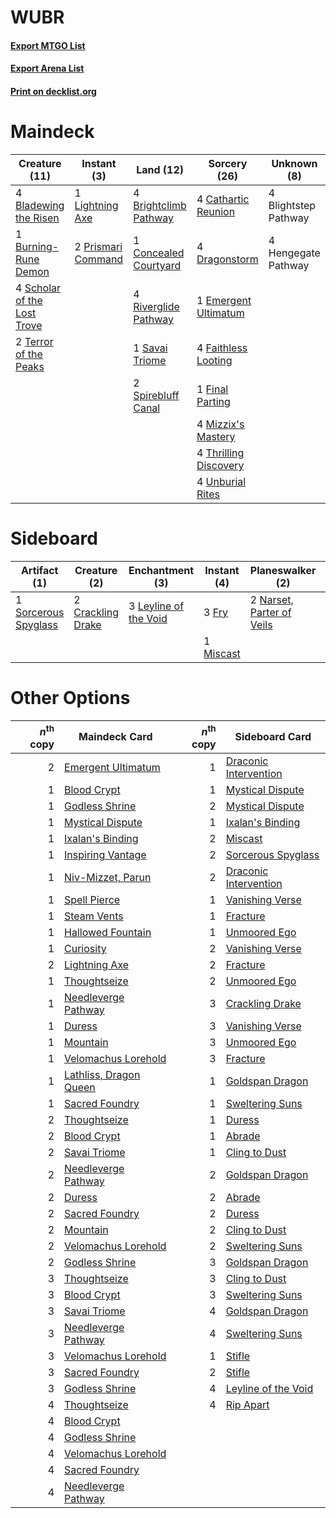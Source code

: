 # WUBR

#### [Export MTGO List](../collection/WUBR/WUBR.txt)
#### [Export Arena List](../collection/WUBR/WUBR_arena.txt)
#### [Print on decklist.org](http://decklist.org/?deckmain=4%09Bladewing%20the%20Risen%0A4%09Blightstep%20Pathway%0A4%09Brightclimb%20Pathway%0A1%09Burning-Rune%20Demon%0A4%09Cathartic%20Reunion%0A1%09Concealed%20Courtyard%0A4%09Dragonstorm%0A1%09Emergent%20Ultimatum%0A4%09Faithless%20Looting%0A1%09Final%20Parting%0A4%09Hengegate%20Pathway%0A1%09Lightning%20Axe%0A4%09Mizzix's%20Mastery%0A2%09Prismari%20Command%0A4%09Riverglide%20Pathway%0A1%09Savai%20Triome%0A4%09Scholar%20of%20the%20Lost%20Trove%0A2%09Spirebluff%20Canal%0A2%09Terror%20of%20the%20Peaks%0A4%09Thrilling%20Discovery%0A4%09Unburial%20Rites&deckside=2%09Crackling%20Drake%0A3%09Fry%0A3%09Leyline%20of%20the%20Void%0A1%09Miscast%0A2%09Narset,%20Parter%20of%20Veils%0A3%09Rip%20Apart%0A1%09Sorcerous%20Spyglass)
# Maindeck

|                                            Creature (11)                                             |                                         Instant (3)                                         |                                           Land (12)                                            |                                          Sorcery (26)                                          |    Unknown (8)     |
|------------------------------------------------------------------------------------------------------|---------------------------------------------------------------------------------------------|------------------------------------------------------------------------------------------------|------------------------------------------------------------------------------------------------|--------------------|
|4 [Bladewing the Risen](http://gatherer.wizards.com/Pages/Card/Details.aspx?multiverseid=433095)      |1 [Lightning Axe](http://gatherer.wizards.com/Pages/Card/Details.aspx?multiverseid=409925)   |4 [Brightclimb Pathway](http://gatherer.wizards.com/Pages/Card/Details.aspx?multiverseid=491911)|4 [Cathartic Reunion](http://gatherer.wizards.com/Pages/Card/Details.aspx?multiverseid=417682)  |4 Blightstep Pathway|
|1 [Burning-Rune Demon](http://gatherer.wizards.com/Pages/Card/Details.aspx?multiverseid=503689)       |2 [Prismari Command](http://gatherer.wizards.com/Pages/Card/Details.aspx?multiverseid=513706)|1 [Concealed Courtyard](http://gatherer.wizards.com/Pages/Card/Details.aspx?multiverseid=417818)|4 [Dragonstorm](http://gatherer.wizards.com/Pages/Card/Details.aspx?multiverseid=178015)        |4 Hengegate Pathway |
|4 [Scholar of the Lost Trove](http://gatherer.wizards.com/Pages/Card/Details.aspx?multiverseid=489181)|                                                                                             |4 [Riverglide Pathway](http://gatherer.wizards.com/Pages/Card/Details.aspx?multiverseid=491920) |1 [Emergent Ultimatum](http://gatherer.wizards.com/Pages/Card/Details.aspx?multiverseid=479705) |                    |
|2 [Terror of the Peaks](http://gatherer.wizards.com/Pages/Card/Details.aspx?multiverseid=485487)      |                                                                                             |1 [Savai Triome](http://gatherer.wizards.com/Pages/Card/Details.aspx?multiverseid=479773)       |4 [Faithless Looting](http://gatherer.wizards.com/Pages/Card/Details.aspx?multiverseid=389512)  |                    |
|                                                                                                      |                                                                                             |2 [Spirebluff Canal](http://gatherer.wizards.com/Pages/Card/Details.aspx?multiverseid=417822)   |1 [Final Parting](http://gatherer.wizards.com/Pages/Card/Details.aspx?multiverseid=442981)      |                    |
|                                                                                                      |                                                                                             |                                                                                                |4 [Mizzix's Mastery](http://gatherer.wizards.com/Pages/Card/Details.aspx?multiverseid=405304)   |                    |
|                                                                                                      |                                                                                             |                                                                                                |4 [Thrilling Discovery](http://gatherer.wizards.com/Pages/Card/Details.aspx?multiverseid=513735)|                    |
|                                                                                                      |                                                                                             |                                                                                                |4 [Unburial Rites](http://gatherer.wizards.com/Pages/Card/Details.aspx?multiverseid=227087)     |                    |


# Sideboard

|                                         Artifact (1)                                          |                                        Creature (2)                                        |                                        Enchantment (3)                                         |                                    Instant (4)                                     |                                          Planeswalker (2)                                          |                                     Sorcery (3)                                      |
|-----------------------------------------------------------------------------------------------|--------------------------------------------------------------------------------------------|------------------------------------------------------------------------------------------------|------------------------------------------------------------------------------------|----------------------------------------------------------------------------------------------------|--------------------------------------------------------------------------------------|
|1 [Sorcerous Spyglass](http://gatherer.wizards.com/Pages/Card/Details.aspx?multiverseid=435407)|2 [Crackling Drake](http://gatherer.wizards.com/Pages/Card/Details.aspx?multiverseid=452913)|3 [Leyline of the Void](http://gatherer.wizards.com/Pages/Card/Details.aspx?multiverseid=107682)|3 [Fry](http://gatherer.wizards.com/Pages/Card/Details.aspx?multiverseid=466894)    |2 [Narset, Parter of Veils](http://gatherer.wizards.com/Pages/Card/Details.aspx?multiverseid=460988)|3 [Rip Apart](http://gatherer.wizards.com/Pages/Card/Details.aspx?multiverseid=513717)|
|                                                                                               |                                                                                            |                                                                                                |1 [Miscast](http://gatherer.wizards.com/Pages/Card/Details.aspx?multiverseid=485380)|                                                                                                    |                                                                                      |


# Other Options

|*n*<sup>th</sup> copy|                                          Maindeck Card                                          |*n*<sup>th</sup> copy|                                         Sideboard Card                                         |
|--------------------:|-------------------------------------------------------------------------------------------------|--------------------:|------------------------------------------------------------------------------------------------|
|                    2|[Emergent Ultimatum](http://gatherer.wizards.com/Pages/Card/Details.aspx?multiverseid=479705)    |                    1|[Draconic Intervention](http://gatherer.wizards.com/Pages/Card/Details.aspx?multiverseid=513573)|
|                    1|[Blood Crypt](http://gatherer.wizards.com/Pages/Card/Details.aspx?multiverseid=97102)            |                    1|[Mystical Dispute](http://gatherer.wizards.com/Pages/Card/Details.aspx?multiverseid=473020)     |
|                    1|[Godless Shrine](http://gatherer.wizards.com/Pages/Card/Details.aspx?multiverseid=405099)        |                    2|[Mystical Dispute](http://gatherer.wizards.com/Pages/Card/Details.aspx?multiverseid=473020)     |
|                    1|[Mystical Dispute](http://gatherer.wizards.com/Pages/Card/Details.aspx?multiverseid=473020)      |                    1|[Ixalan's Binding](http://gatherer.wizards.com/Pages/Card/Details.aspx?multiverseid=435168)     |
|                    1|[Ixalan's Binding](http://gatherer.wizards.com/Pages/Card/Details.aspx?multiverseid=435168)      |                    2|[Miscast](http://gatherer.wizards.com/Pages/Card/Details.aspx?multiverseid=485380)              |
|                    1|[Inspiring Vantage](http://gatherer.wizards.com/Pages/Card/Details.aspx?multiverseid=417819)     |                    2|[Sorcerous Spyglass](http://gatherer.wizards.com/Pages/Card/Details.aspx?multiverseid=435407)   |
|                    1|[Niv-Mizzet, Parun](http://gatherer.wizards.com/Pages/Card/Details.aspx?multiverseid=452942)     |                    2|[Draconic Intervention](http://gatherer.wizards.com/Pages/Card/Details.aspx?multiverseid=513573)|
|                    1|[Spell Pierce](http://gatherer.wizards.com/Pages/Card/Details.aspx?multiverseid=425876)          |                    1|[Vanishing Verse](http://gatherer.wizards.com/Pages/Card/Details.aspx?multiverseid=513736)      |
|                    1|[Steam Vents](http://gatherer.wizards.com/Pages/Card/Details.aspx?multiverseid=405109)           |                    1|[Fracture](http://gatherer.wizards.com/Pages/Card/Details.aspx?multiverseid=513680)             |
|                    1|[Hallowed Fountain](http://gatherer.wizards.com/Pages/Card/Details.aspx?multiverseid=97071)      |                    1|[Unmoored Ego](http://gatherer.wizards.com/Pages/Card/Details.aspx?multiverseid=452962)         |
|                    1|[Curiosity](http://gatherer.wizards.com/Pages/Card/Details.aspx?multiverseid=45240)              |                    2|[Vanishing Verse](http://gatherer.wizards.com/Pages/Card/Details.aspx?multiverseid=513736)      |
|                    2|[Lightning Axe](http://gatherer.wizards.com/Pages/Card/Details.aspx?multiverseid=409925)         |                    2|[Fracture](http://gatherer.wizards.com/Pages/Card/Details.aspx?multiverseid=513680)             |
|                    1|[Thoughtseize](http://gatherer.wizards.com/Pages/Card/Details.aspx?multiverseid=438676)          |                    2|[Unmoored Ego](http://gatherer.wizards.com/Pages/Card/Details.aspx?multiverseid=452962)         |
|                    1|[Needleverge Pathway](http://gatherer.wizards.com/Pages/Card/Details.aspx?multiverseid=491918)   |                    3|[Crackling Drake](http://gatherer.wizards.com/Pages/Card/Details.aspx?multiverseid=452913)      |
|                    1|[Duress](http://gatherer.wizards.com/Pages/Card/Details.aspx?multiverseid=14557)                 |                    3|[Vanishing Verse](http://gatherer.wizards.com/Pages/Card/Details.aspx?multiverseid=513736)      |
|                    1|[Mountain](http://gatherer.wizards.com/Pages/Card/Details.aspx?multiverseid=439859)              |                    3|[Unmoored Ego](http://gatherer.wizards.com/Pages/Card/Details.aspx?multiverseid=452962)         |
|                    1|[Velomachus Lorehold](http://gatherer.wizards.com/Pages/Card/Details.aspx?multiverseid=513737)   |                    3|[Fracture](http://gatherer.wizards.com/Pages/Card/Details.aspx?multiverseid=513680)             |
|                    1|[Lathliss, Dragon Queen](http://gatherer.wizards.com/Pages/Card/Details.aspx?multiverseid=476107)|                    1|[Goldspan Dragon](http://gatherer.wizards.com/Pages/Card/Details.aspx?multiverseid=503751)      |
|                    1|[Sacred Foundry](http://gatherer.wizards.com/Pages/Card/Details.aspx?multiverseid=405106)        |                    1|[Sweltering Suns](http://gatherer.wizards.com/Pages/Card/Details.aspx?multiverseid=426851)      |
|                    2|[Thoughtseize](http://gatherer.wizards.com/Pages/Card/Details.aspx?multiverseid=438676)          |                    1|[Duress](http://gatherer.wizards.com/Pages/Card/Details.aspx?multiverseid=14557)                |
|                    2|[Blood Crypt](http://gatherer.wizards.com/Pages/Card/Details.aspx?multiverseid=97102)            |                    1|[Abrade](http://gatherer.wizards.com/Pages/Card/Details.aspx?multiverseid=430772)               |
|                    2|[Savai Triome](http://gatherer.wizards.com/Pages/Card/Details.aspx?multiverseid=479773)          |                    1|[Cling to Dust](http://gatherer.wizards.com/Pages/Card/Details.aspx?multiverseid=476338)        |
|                    2|[Needleverge Pathway](http://gatherer.wizards.com/Pages/Card/Details.aspx?multiverseid=491918)   |                    2|[Goldspan Dragon](http://gatherer.wizards.com/Pages/Card/Details.aspx?multiverseid=503751)      |
|                    2|[Duress](http://gatherer.wizards.com/Pages/Card/Details.aspx?multiverseid=14557)                 |                    2|[Abrade](http://gatherer.wizards.com/Pages/Card/Details.aspx?multiverseid=430772)               |
|                    2|[Sacred Foundry](http://gatherer.wizards.com/Pages/Card/Details.aspx?multiverseid=405106)        |                    2|[Duress](http://gatherer.wizards.com/Pages/Card/Details.aspx?multiverseid=14557)                |
|                    2|[Mountain](http://gatherer.wizards.com/Pages/Card/Details.aspx?multiverseid=439859)              |                    2|[Cling to Dust](http://gatherer.wizards.com/Pages/Card/Details.aspx?multiverseid=476338)        |
|                    2|[Velomachus Lorehold](http://gatherer.wizards.com/Pages/Card/Details.aspx?multiverseid=513737)   |                    2|[Sweltering Suns](http://gatherer.wizards.com/Pages/Card/Details.aspx?multiverseid=426851)      |
|                    2|[Godless Shrine](http://gatherer.wizards.com/Pages/Card/Details.aspx?multiverseid=405099)        |                    3|[Goldspan Dragon](http://gatherer.wizards.com/Pages/Card/Details.aspx?multiverseid=503751)      |
|                    3|[Thoughtseize](http://gatherer.wizards.com/Pages/Card/Details.aspx?multiverseid=438676)          |                    3|[Cling to Dust](http://gatherer.wizards.com/Pages/Card/Details.aspx?multiverseid=476338)        |
|                    3|[Blood Crypt](http://gatherer.wizards.com/Pages/Card/Details.aspx?multiverseid=97102)            |                    3|[Sweltering Suns](http://gatherer.wizards.com/Pages/Card/Details.aspx?multiverseid=426851)      |
|                    3|[Savai Triome](http://gatherer.wizards.com/Pages/Card/Details.aspx?multiverseid=479773)          |                    4|[Goldspan Dragon](http://gatherer.wizards.com/Pages/Card/Details.aspx?multiverseid=503751)      |
|                    3|[Needleverge Pathway](http://gatherer.wizards.com/Pages/Card/Details.aspx?multiverseid=491918)   |                    4|[Sweltering Suns](http://gatherer.wizards.com/Pages/Card/Details.aspx?multiverseid=426851)      |
|                    3|[Velomachus Lorehold](http://gatherer.wizards.com/Pages/Card/Details.aspx?multiverseid=513737)   |                    1|[Stifle](http://gatherer.wizards.com/Pages/Card/Details.aspx?multiverseid=382377)               |
|                    3|[Sacred Foundry](http://gatherer.wizards.com/Pages/Card/Details.aspx?multiverseid=405106)        |                    2|[Stifle](http://gatherer.wizards.com/Pages/Card/Details.aspx?multiverseid=382377)               |
|                    3|[Godless Shrine](http://gatherer.wizards.com/Pages/Card/Details.aspx?multiverseid=405099)        |                    4|[Leyline of the Void](http://gatherer.wizards.com/Pages/Card/Details.aspx?multiverseid=107682)  |
|                    4|[Thoughtseize](http://gatherer.wizards.com/Pages/Card/Details.aspx?multiverseid=438676)          |                    4|[Rip Apart](http://gatherer.wizards.com/Pages/Card/Details.aspx?multiverseid=513717)            |
|                    4|[Blood Crypt](http://gatherer.wizards.com/Pages/Card/Details.aspx?multiverseid=97102)            |                     |                                                                                                |
|                    4|[Godless Shrine](http://gatherer.wizards.com/Pages/Card/Details.aspx?multiverseid=405099)        |                     |                                                                                                |
|                    4|[Velomachus Lorehold](http://gatherer.wizards.com/Pages/Card/Details.aspx?multiverseid=513737)   |                     |                                                                                                |
|                    4|[Sacred Foundry](http://gatherer.wizards.com/Pages/Card/Details.aspx?multiverseid=405106)        |                     |                                                                                                |
|                    4|[Needleverge Pathway](http://gatherer.wizards.com/Pages/Card/Details.aspx?multiverseid=491918)   |                     |                                                                                                |


